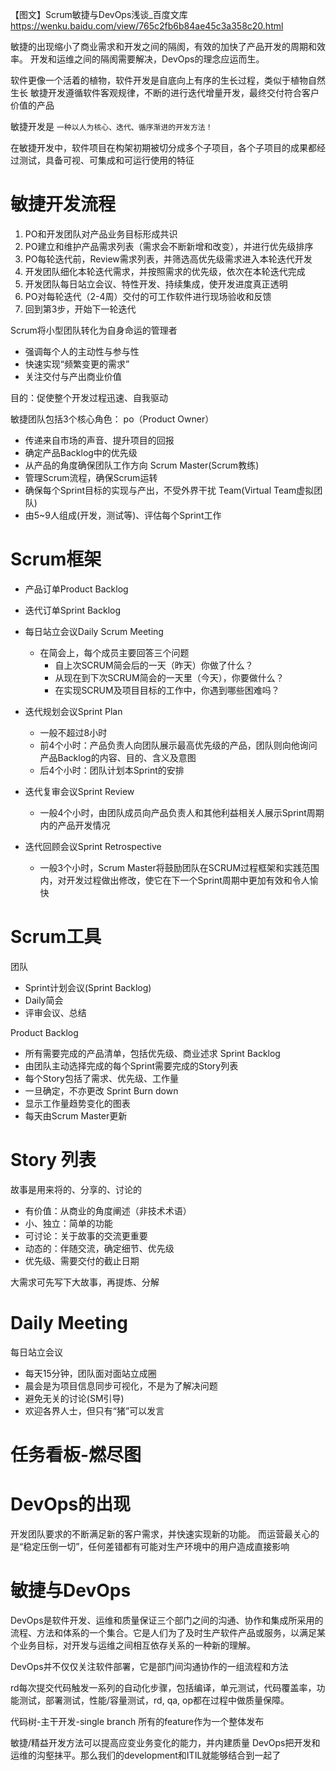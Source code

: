 

【图文】Scrum敏捷与DevOps浅谈_百度文库 https://wenku.baidu.com/view/765c2fb6b84ae45c3a358c20.html

敏捷的出现缩小了商业需求和开发之间的隔阂，有效的加快了产品开发的周期和效率。
开发和运维之间的隔阂需要解决，DevOps的理念应运而生。

软件更像一个活着的植物，软件开发是自底向上有序的生长过程，类似于植物自然生长
敏捷开发遵循软件客观规律，不断的进行迭代增量开发，最终交付符合客户价值的产品

敏捷开发是
`一种以人为核心、迭代、循序渐进的开发方法！`

在敏捷开发中，软件项目在构架初期被切分成多个子项目，各个子项目的成果都经过测试，具备可视、可集成和可运行使用的特征

# 敏捷开发流程

1. PO和开发团队对产品业务目标形成共识
2. PO建立和维护产品需求列表（需求会不断新增和改变），并进行优先级排序
3. PO每轮迭代前，Review需求列表，并筛选高优先级需求进入本轮迭代开发
4. 开发团队细化本轮迭代需求，并按照需求的优先级，依次在本轮迭代完成
5. 开发团队每日站立会议、特性开发、持续集成，使开发进度真正透明
6. PO对每轮迭代（2-4周）交付的可工作软件进行现场验收和反馈
7. 回到第3步，开始下一轮迭代

Scrum将小型团队转化为自身命运的管理者
- 强调每个人的主动性与参与性
- 快速实现“频繁变更的需求”
- 关注交付与产出商业价值

目的：促使整个开发过程迅速、自我驱动

敏捷团队包括3个核心角色：
po（Product Owner）
- 传递来自市场的声音、提升项目的回报
- 确定产品Backlog中的优先级
- 从产品的角度确保团队工作方向
Scrum Master(Scrum教练)
- 管理Scrum流程，确保Scrum运转
- 确保每个Sprint目标的实现与产出，不受外界干扰
Team(Virtual Team虚拟团队)
- 由5~9人组成(开发，测试等)、评估每个Sprint工作

# Scrum框架

* 产品订单Product Backlog
* 迭代订单Sprint Backlog

* 每日站立会议Daily Scrum Meeting
  * 在简会上，每个成员主要回答三个问题
    * 自上次SCRUM简会后的一天（昨天）你做了什么？
    * 从现在到下次SCRUM简会的一天里（今天），你要做什么？
    * 在实现SCRUM及项目目标的工作中，你遇到哪些困难吗？
* 迭代规划会议Sprint Plan
  * 一般不超过8小时
  * 前4个小时：产品负责人向团队展示最高优先级的产品，团队则向他询问产品Backlog的内容、目的、含义及意图
  * 后4个小时：团队计划本Sprint的安排
* 迭代复审会议Sprint Review
  * 一般4个小时，由团队成员向产品负责人和其他利益相关人展示Sprint周期内的产品开发情况
* 迭代回顾会议Sprint Retrospective
  * 一般3个小时，Scrum Master将鼓励团队在SCRUM过程框架和实践范围内，对开发过程做出修改，使它在下一个Sprint周期中更加有效和令人愉快

# Scrum工具

团队
- Sprint计划会议(Sprint Backlog)
- Daily简会
- 评审会议、总结

Product Backlog
- 所有需要完成的产品清单，包括优先级、商业述求
Sprint Backlog
- 由团队主动选择完成的每个Sprint需要完成的Story列表
- 每个Story包括了需求、优先级、工作量
- 一旦确定，不亦更改
Sprint Burn down
- 显示工作量趋势变化的图表
- 每天由Scrum Master更新

# Story 列表

故事是用来将的、分享的、讨论的
- 有价值：从商业的角度阐述（非技术术语）
- 小、独立：简单的功能
- 可讨论：关于故事的交流更重要
- 动态的：伴随交流，确定细节、优先级
- 优先级、需要交付的截止日期

大需求可先写下大故事，再提炼、分解

# Daily Meeting

每日站立会议
* 每天15分钟，团队面对面站立成圈
* 晨会是为项目信息同步可视化，不是为了解决问题
* 避免无关的讨论(SM引导)
* 欢迎各界人士，但只有“猪”可以发言

# 任务看板-燃尽图

# DevOps的出现

开发团队要求的不断满足新的客户需求，并快速实现新的功能。
而运营最关心的是“稳定压倒一切”，任何差错都有可能对生产环境中的用户造成直接影响

# 敏捷与DevOps

DevOps是软件开发、运维和质量保证三个部门之间的沟通、协作和集成所采用的流程、方法和体系的一个集合。它是人们为了及时生产软件产品或服务，以满足某个业务目标，对开发与运维之间相互依存关系的一种新的理解。

DevOps并不仅仅关注软件部署，它是部门间沟通协作的一组流程和方法

rd每次提交代码触发一系列的自动化步骤，包括编译，单元测试，代码覆盖率，功能测试，部署测试，性能/容量测试，rd, qa, op都在过程中做质量保障。

代码树-主干开发-single branch
所有的feature作为一个整体发布

敏捷/精益开发方法可以提高应变业务变化的能力，并内建质量
DevOps把开发和运维的沟壑抹平。那么我们的development和ITIL就能够结合到一起了



